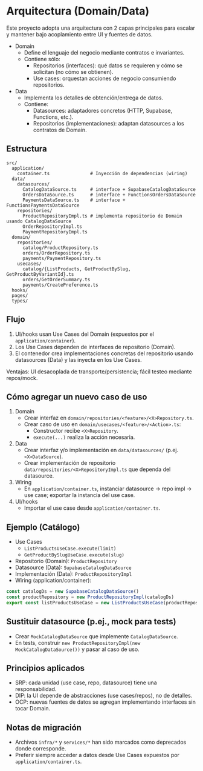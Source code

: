 # Arquitectura (Domain/Data)

Este proyecto adopta una arquitectura con 2 capas principales para escalar y mantener bajo acoplamiento entre UI y fuentes de datos.

- Domain
  - Define el lenguaje del negocio mediante contratos e invariantes.
  - Contiene sólo:
    - Repositorios (interfaces): qué datos se requieren y cómo se solicitan (no cómo se obtienen).
    - Use cases: orquestan acciones de negocio consumiendo repositorios.
- Data
  - Implementa los detalles de obtención/entrega de datos.
  - Contiene:
    - Datasources: adaptadores concretos (HTTP, Supabase, Functions, etc.).
    - Repositorios (implementaciones): adaptan datasources a los contratos de Domain.

## Estructura

```text
src/
  application/
    container.ts               # Inyección de dependencias (wiring)
  data/
    datasources/
      CatalogDataSource.ts     # interface + SupabaseCatalogDataSource
      OrdersDataSource.ts      # interface + FunctionsOrdersDataSource
      PaymentsDataSource.ts    # interface + FunctionsPaymentsDataSource
    repositories/
      ProductRepositoryImpl.ts # implementa repositorio de Domain usando CatalogDataSource
      OrderRepositoryImpl.ts
      PaymentRepositoryImpl.ts
  domain/
    repositories/
      catalog/ProductRepository.ts
      orders/OrderRepository.ts
      payments/PaymentRepository.ts
    usecases/
      catalog/{ListProducts, GetProductBySlug, GetProductByVariantId}.ts
      orders/GetOrderSummary.ts
      payments/CreatePreference.ts
  hooks/
  pages/
  types/
```

## Flujo

1) UI/hooks usan Use Cases del Domain (expuestos por el `application/container`).
2) Los Use Cases dependen de interfaces de repositorio (Domain).
3) El contenedor crea implementaciones concretas del repositorio usando datasources (Data) y las inyecta en los Use Cases.

Ventajas: UI desacoplada de transporte/persistencia; fácil testeo mediante repos/mock.

## Cómo agregar un nuevo caso de uso

1) Domain
   - Crear interfaz en `domain/repositories/<feature>/<X>Repository.ts`.
   - Crear caso de uso en `domain/usecases/<feature>/<Action>.ts`:
     - Constructor recibe `<X>Repository`.
     - `execute(...)` realiza la acción necesaria.
2) Data
   - Crear interfaz y/o implementación en `data/datasources/` (p.ej. `<X>DataSource`).
   - Crear implementación de repositorio `data/repositories/<X>RepositoryImpl.ts` que dependa del datasource.
3) Wiring
   - En `application/container.ts`, instanciar datasource → repo impl → use case; exportar la instancia del use case.
4) UI/hooks
   - Importar el use case desde `application/container.ts`.

## Ejemplo (Catálogo)

- Use Cases
  - `ListProductsUseCase.execute(limit)`
  - `GetProductBySlugUseCase.execute(slug)`
- Repositorio (Domain): `ProductRepository`
- Datasource (Data): `SupabaseCatalogDataSource`
- Implementación (Data): `ProductRepositoryImpl`
- Wiring (application/container):

```ts
const catalogDs = new SupabaseCatalogDataSource()
const productRepository = new ProductRepositoryImpl(catalogDs)
export const listProductsUseCase = new ListProductsUseCase(productRepository)
```

## Sustituir datasource (p.ej., mock para tests)

- Crear `MockCatalogDataSource` que implemente `CatalogDataSource`.
- En tests, construir `new ProductRepositoryImpl(new MockCatalogDataSource())` y pasar al caso de uso.

## Principios aplicados

- SRP: cada unidad (use case, repo, datasource) tiene una responsabilidad.
- DIP: la UI depende de abstracciones (use cases/repos), no de detalles.
- OCP: nuevas fuentes de datos se agregan implementando interfaces sin tocar Domain.

## Notas de migración

- Archivos `infra/*` y `services/*` han sido marcados como deprecados donde corresponde.
- Preferir siempre acceder a datos desde Use Cases expuestos por `application/container.ts`.
